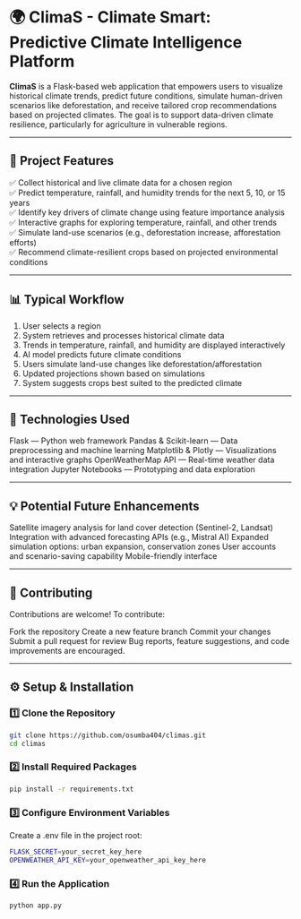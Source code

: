 # 🌍 ClimaS - Climate Smart: Predictive Climate Intelligence Platform

**ClimaS** is a Flask-based web application that empowers users to visualize historical climate trends, predict future conditions, simulate human-driven scenarios like deforestation, and receive tailored crop recommendations based on projected climates. The goal is to support data-driven climate resilience, particularly for agriculture in vulnerable regions.

---

## 🚀 Project Features

✅ Collect historical and live climate data for a chosen region  
✅ Predict temperature, rainfall, and humidity trends for the next 5, 10, or 15 years  
✅ Identify key drivers of climate change using feature importance analysis  
✅ Interactive graphs for exploring temperature, rainfall, and other trends  
✅ Simulate land-use scenarios (e.g., deforestation increase, afforestation efforts)  
✅ Recommend climate-resilient crops based on projected environmental conditions  

---

## 📊 Typical Workflow

1. User selects a region
2. System retrieves and processes historical climate data
3. Trends in temperature, rainfall, and humidity are displayed interactively
4. AI model predicts future climate conditions
5. Users simulate land-use changes like deforestation/afforestation
6. Updated projections shown based on simulations
7. System suggests crops best suited to the predicted climate

---

## 🔧 Technologies Used
Flask — Python web framework
Pandas & Scikit-learn — Data preprocessing and machine learning
Matplotlib & Plotly — Visualizations and interactive graphs
OpenWeatherMap API — Real-time weather data integration
Jupyter Notebooks — Prototyping and data exploration

---

## 💡 Potential Future Enhancements
Satellite imagery analysis for land cover detection (Sentinel-2, Landsat)
Integration with advanced forecasting APIs (e.g., Mistral AI)
Expanded simulation options: urban expansion, conservation zones
User accounts and scenario-saving capability
Mobile-friendly interface

---

## 🤝 Contributing
Contributions are welcome! To contribute:

Fork the repository
Create a new feature branch
Commit your changes
Submit a pull request for review
Bug reports, feature suggestions, and code improvements are encouraged.

---

## ⚙️ Setup & Installation

### 1️⃣ Clone the Repository

```bash
git clone https://github.com/osumba404/climas.git
cd climas 
```

### 2️⃣ Install Required Packages
```bash
pip install -r requirements.txt
```

### 3️⃣ Configure Environment Variables

Create a .env file in the project root:
```bash
FLASK_SECRET=your_secret_key_here
OPENWEATHER_API_KEY=your_openweather_api_key_here
```

### 4️⃣ Run the Application
```bash
python app.py
```